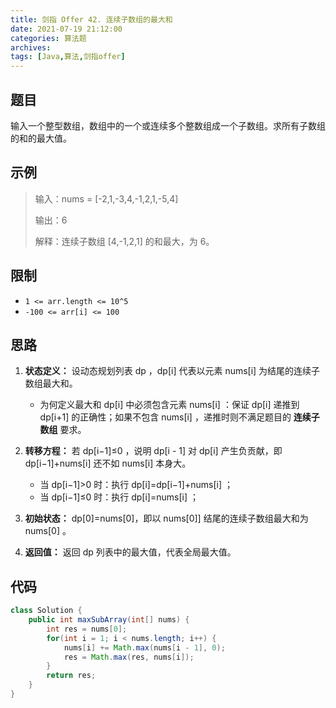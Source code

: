 ```yaml
---
title: 剑指 Offer 42. 连续子数组的最大和
date: 2021-07-19 21:12:00
categories: 算法题
archives:
tags: [Java,算法,剑指offer]
---
```


## 题目

输入一个整型数组，数组中的一个或连续多个整数组成一个子数组。求所有子数组的和的最大值。

## 示例

> 输入：nums = [-2,1,-3,4,-1,2,1,-5,4]
>
> 输出：6
>
> 解释：连续子数组 [4,-1,2,1] 的和最大，为 6。

<!--more-->

## 限制

- `1 <= arr.length <= 10^5`
- `-100 <= arr[i] <= 100`

## 思路 

1. **状态定义：** 设动态规划列表 dp ，dp[i] 代表以元素 nums[i] 为结尾的连续子数组最大和。
   - 为何定义最大和 dp[i] 中必须包含元素 nums[i] ：保证 dp[i] 递推到 dp[i+1] 的正确性；如果不包含 nums[i] ，递推时则不满足题目的 **连续子数组** 要求。

2. **转移方程：** 若 dp[i−1]≤0 ，说明 dp[i - 1] 对 dp[i] 产生负贡献，即 dp[i−1]+nums[i] 还不如 nums[i] 本身大。
   - 当 dp[i−1]>0 时：执行 dp[i]=dp[i−1]+nums[i] ；
   - 当 dp[i−1]≤0 时：执行 dp[i]=nums[i] ；

3. **初始状态：** dp[0]=nums[0]，即以 nums[0]] 结尾的连续子数组最大和为 nums[0] 。

4. **返回值：** 返回 dp 列表中的最大值，代表全局最大值。

## 代码

```java
class Solution {
    public int maxSubArray(int[] nums) {
        int res = nums[0];
        for(int i = 1; i < nums.length; i++) {
            nums[i] += Math.max(nums[i - 1], 0);
            res = Math.max(res, nums[i]);
        }
        return res;
    }
}
```

